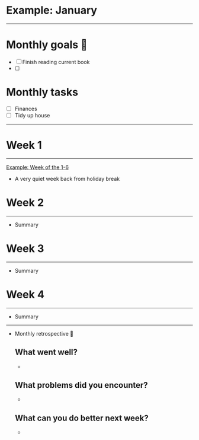 # Example: January

---

# Monthly goals 🎯

- [ ]  Finish reading current book
- [ ]  

# Monthly tasks

- [ ]  Finances
- [ ]  Tidy up house

---

# Week 1

---

[Example: Week of the 1-6](Example%20January%203a00282841164be18fd631f47dbe80d9/Example%20Week%20of%20the%201-6%205d7a7fd736e14984b7881b32af00c9c3.md)

- A very quiet week back from holiday break

# Week 2

---

- Summary

# Week 3

---

- Summary

# Week 4

---

- Summary

---

- Monthly retrospective 💭
    
    ## What went well?
    
    - 
    
    ## What problems did you encounter?
    
    - 
    
    ## What can you do better next week?
    
    -